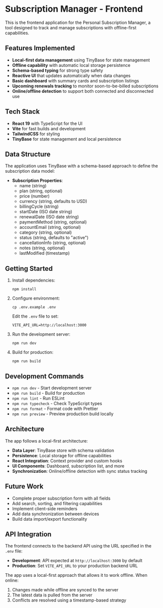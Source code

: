 # Subscription Manager - Frontend

This is the frontend application for the Personal Subscription Manager, a tool designed to track and manage subscriptions with offline-first capabilities.

## Features Implemented

- **Local-first data management** using TinyBase for state management
- **Offline capability** with automatic local storage persistence
- **Schema-based typing** for strong type safety
- **Reactive UI** that updates automatically when data changes
- **Basic dashboard** with summary cards and subscription listings
- **Upcoming renewals tracking** to monitor soon-to-be-billed subscriptions
- **Online/offline detection** to support both connected and disconnected use

## Tech Stack

- **React 19** with TypeScript for the UI
- **Vite** for fast builds and development
- **TailwindCSS** for styling
- **TinyBase** for state management and local persistence

## Data Structure

The application uses TinyBase with a schema-based approach to define the subscription data model:

- **Subscription Properties**:
  - name (string)
  - plan (string, optional)
  - price (number)
  - currency (string, defaults to USD)
  - billingCycle (string)
  - startDate (ISO date string)
  - renewalDate (ISO date string)
  - paymentMethod (string, optional)
  - accountEmail (string, optional)
  - category (string, optional)
  - status (string, defaults to "active")
  - cancellationInfo (string, optional)
  - notes (string, optional)
  - lastModified (timestamp)

## Getting Started

1. Install dependencies:
   ```
   npm install
   ```

2. Configure environment:
   ```
   cp .env.example .env
   ```
   
   Edit the `.env` file to set:
   ```
   VITE_API_URL=http://localhost:3000
   ```

3. Run the development server:
   ```
   npm run dev
   ```

4. Build for production:
   ```
   npm run build
   ```

## Development Commands

- `npm run dev` - Start development server
- `npm run build` - Build for production
- `npm run lint` - Run ESLint
- `npm run typecheck` - Check TypeScript types
- `npm run format` - Format code with Prettier
- `npm run preview` - Preview production build locally

## Architecture

The app follows a local-first architecture:

- **Data Layer**: TinyBase store with schema validation
- **Persistence**: Local storage for offline capabilities
- **React Integration**: Context provider and custom hooks
- **UI Components**: Dashboard, subscription list, and more
- **Synchronization**: Online/offline detection with sync status tracking

## Future Work

- Complete proper subscription form with all fields
- Add search, sorting, and filtering capabilities
- Implement client-side reminders
- Add data synchronization between devices
- Build data import/export functionality

## API Integration

The frontend connects to the backend API using the URL specified in the `.env` file:

- **Development**: API expected at `http://localhost:3000` by default
- **Production**: Set `VITE_API_URL` to your production backend URL

The app uses a local-first approach that allows it to work offline. When online:
1. Changes made while offline are synced to the server
2. The latest data is pulled from the server
3. Conflicts are resolved using a timestamp-based strategy
